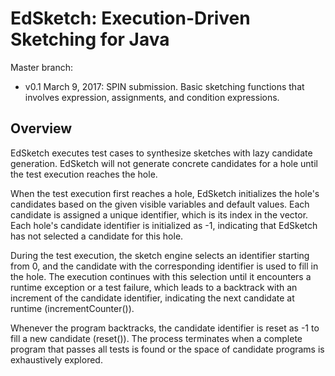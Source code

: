 # EdSketch: Execution-Driven Sketching for Java

Master branch: 
- v0.1 March 9, 2017: SPIN submission. Basic sketching functions that involves expression, assignments, and condition expressions.   


## Overview

EdSketch executes test cases to synthesize sketches with lazy candidate generation. EdSketch will not generate concrete candidates for a hole until the test execution reaches the hole. 


When the test execution first reaches a hole,  EdSketch initializes the hole's candidates based on the given visible variables and default values. Each candidate is assigned a unique identifier, which is its index in the vector. Each hole's candidate
identifier is initialized as -1, indicating that EdSketch
has not selected a candidate for this hole.  

During the test execution, the sketch engine selects an identifier starting from 0,  and the candidate with the corresponding identifier is used to fill in the hole. The execution continues with this selection until it encounters a runtime exception or a test failure, which leads to a backtrack with an increment of the candidate identifier, indicating the next candidate at runtime (incrementCounter()). 


Whenever the program backtracks, the candidate identifier is reset as -1 to fill a new candidate (reset()). The process terminates when a complete program that passes all tests is found or the space of candidate programs is exhaustively explored.  

